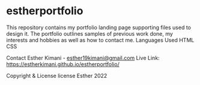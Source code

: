 # estherportfolio
This repository contains my portfolio landing page supporting files used to design it. The portfolio outlines samples of previous work done, my interests and hobbies as well as how to contact me.
Languages Used HTML CSS 

Contact Esther Kimani - esther19kimani@gmail.com Live Link: https://estherkimani.github.io/estherportfolio/

Copyright & License license Esther 2022
